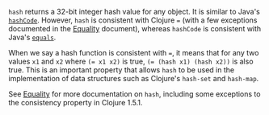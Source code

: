 `hash` returns a 32-bit integer hash value for any object.  It is
similar to Java's [`hashCode`][Java-hashCode].  However, `hash` is
consistent with Clojure `=` (with a few exceptions documented in the
[Equality][Equality] document), whereas `hashCode` is consistent with
Java's [`equals`][Java-equals].

When we say a hash function is consistent with `=`, it means that for
any two values `x1` and `x2` where `(= x1 x2)` is true, `(= (hash x1)
(hash x2))` is also true.  This is an important property that allows
`hash` to be used in the implementation of data structures such as
Clojure's `hash-set` and `hash-map`.

See [Equality][Equality] for more documentation on `hash`, including
some exceptions to the consistency property in Clojure 1.5.1.

[Java-hashCode]: http://docs.oracle.com/javase/6/docs/api/java/lang/Object.html#hashCode%28%29
[Equality]: https://github.com/jafingerhut/thalia/blob/master/doc/other-topics/equality.md
[Java-equals]: http://docs.oracle.com/javase/6/docs/api/java/lang/Object.html#equals%28java.lang.Object%29
